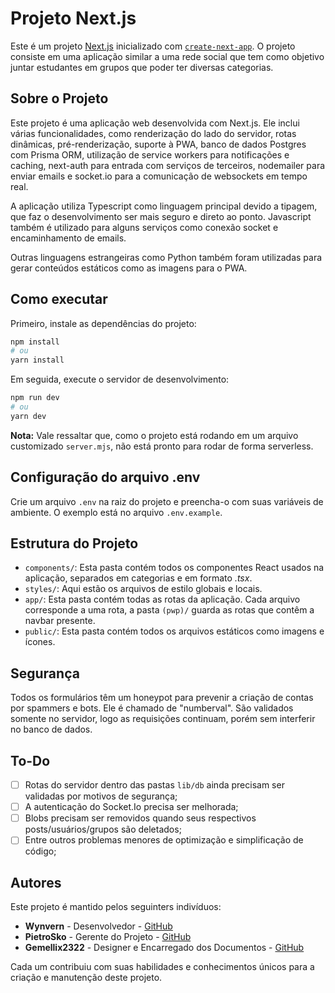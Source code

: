 # Projeto Next.js

Este é um projeto [Next.js](https://nextjs.org/) inicializado com [`create-next-app`](https://github.com/vercel/next.js/tree/canary/packages/create-next-app). O projeto consiste em uma aplicação similar a uma rede social que tem como objetivo juntar estudantes em grupos que poder ter diversas categorias.

## Sobre o Projeto

Este projeto é uma aplicação web desenvolvida com Next.js. Ele inclui várias funcionalidades, como renderização do lado do servidor, rotas dinâmicas, pré-renderização, suporte à PWA, banco de dados Postgres com Prisma ORM, utilização de service workers para notificações e caching, next-auth para entrada com serviços de terceiros, nodemailer para enviar emails e socket.io para a comunicação de websockets em tempo real.

A aplicação utiliza Typescript como linguagem principal devido a tipagem, que faz o desenvolvimento ser mais seguro e direto ao ponto. Javascript também é utilizado para alguns serviços como conexão socket e encaminhamento de emails.

Outras linguagens estrangeiras como Python também foram utilizadas para gerar conteúdos estáticos como as imagens para o PWA.

## Como executar

Primeiro, instale as dependências do projeto:

```bash
npm install
# ou
yarn install
```

Em seguida, execute o servidor de desenvolvimento:

```bash
npm run dev
# ou
yarn dev
```

**Nota:** Vale ressaltar que, como o projeto está rodando em um arquivo customizado `server.mjs`, não está pronto para rodar de forma serverless.

## Configuração do arquivo .env

Crie um arquivo `.env` na raiz do projeto e preencha-o com suas variáveis de ambiente. O exemplo está no arquivo `.env.example`.

## Estrutura do Projeto

-   `components/`: Esta pasta contém todos os componentes React usados na aplicação, separados em categorias e em formato _.tsx_.
-   `styles/`: Aqui estão os arquivos de estilo globais e locais.
-   `app/`: Esta pasta contém todas as rotas da aplicação. Cada arquivo corresponde a uma rota, a pasta `(pwp)/` guarda as rotas que contêm a navbar presente.
-   `public/`: Esta pasta contém todos os arquivos estáticos como imagens e ícones.

## Segurança

Todos os formulários têm um honeypot para prevenir a criação de contas por spammers e bots. Ele é chamado de "numberval". São validados somente no servidor, logo as requisições continuam, porém sem interferir no banco de dados.

## To-Do

-   [ ] Rotas do servidor dentro das pastas `lib/db` ainda precisam ser validadas por motivos de segurança;
-   [ ] A autenticação do Socket.Io precisa ser melhorada;
-   [ ] Blobs precisam ser removidos quando seus respectivos posts/usuários/grupos são deletados;
-   [ ] Entre outros problemas menores de optimização e simplificação de código;

## Autores

Este projeto é mantido pelos seguinters indivíduos:

-   **Wynvern** - Desenvolvedor - [GitHub](https://github.com/wynvern)
-   **PietroSko** - Gerente do Projeto - [GitHub](https://github.com/pietrosko)
-   **Gemellix2322** - Designer e Encarregado dos Documentos - [GitHub](https://github.com/gemellix2322)

Cada um contribuiu com suas habilidades e conhecimentos únicos para a criação e manutenção deste projeto.
